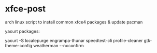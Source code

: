 xfce-post
=========
arch linux script to install common xfce4 packages & update pacman

yaourt packages:

yaourt -S localepurge engrampa-thunar speedtest-cli profile-cleaner gtk-theme-config weatherman --noconfirm
